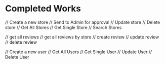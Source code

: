 # Completed Works

// Create a new store
// Send to Admin for approval
// Update store
// Delete store
// Get All Stores
// Get Single Store
// Search Stores

// get all reviews
// get all reviews by store
// create review
// update review
// delete review

// Create a new user
// Get All Users
// Get Single User
// Update User
// Delete User